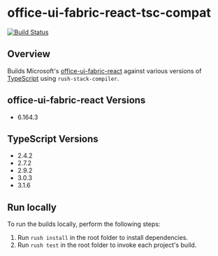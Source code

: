 # office-ui-fabric-react-tsc-compat

[![Build Status](https://kevincoughlin.visualstudio.com/office-ui-fabric-react/_apis/build/status/office-ui-fabric-react-CI%20(1)?branchName=master)](https://kevincoughlin.visualstudio.com/office-ui-fabric-react/_build/latest?definitionId=16&branchName=master)

## Overview

Builds Microsoft's [office-ui-fabric-react](https://github.com/OfficeDev/office-ui-fabric-react) against various versions of [TypeScript](https://github.com/Microsoft/typescript) using `rush-stack-compiler`.

## office-ui-fabric-react Versions

- 6.164.3

## TypeScript Versions

- 2.4.2
- 2.7.2
- 2.9.2
- 3.0.3
- 3.1.6

## Run locally

To run the builds locally, perform the following steps:

1. Run `rush install` in the root folder to install dependencies.
1. Run `rush test` in the root folder to invoke each project's build.
